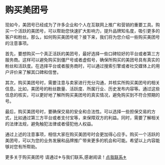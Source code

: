 # 购买美团号

现如今，美团号已经成为了许多企业和个人在互联网上推广和营销的重要工具。购买一个活跃的美团号，可以帮助您快速扩大影响力，提升品牌知名度，吸引更多的客户和粉丝。那么，如何购买美团号呢？接下来，我们将为您介绍一些购买美团号的注意事项。

首先，要想购买一个真正活跃的美团号，最好选择一些口碑较好的平台或者第三方服务商。这样可以避免购买到僵尸号或者虚假号，确保所购买的美团号具有真实的粉丝和活跃度。在选择平台或者服务商时，可以通过搜索引擎或者社交媒体上的用户评价来了解其口碑和信誉。

其次，购买美团号时，需要注意与卖家进行充分沟通，并核实所购买美团号的相关信息。比如，美团号的粉丝数量、活跃度、所属行业、历史发布内容等。通过这些信息的核实，可以更好地了解所购买美团号的真实情况，避免购买到不符合预期的号。

最后，购买美团号时，要确保交易的安全和合法性。可以选择一些担保交易的方式，比如通过第三方平台或者支付宝等，来保障双方的利益。同时，需要了解相关的法律法规，避免触犯法律或者侵犯他人权益。

通过上述的注意事项，相信大家在购买美团号时会更加得心应手。购买一个活跃的美团号，可以为您的业务发展和品牌推广带来更多的机会和可能。希望以上内容能够对您有所帮助。

更多关于购买美团号 请通过✈与我们联系,感谢阅读！[点我联系✈](https://u.k02.cc)